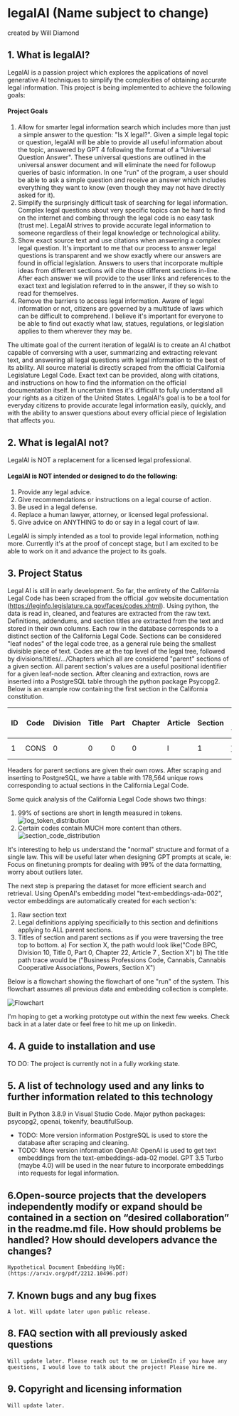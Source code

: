 # legalAI (Name subject to change)
created by Will Diamond 

## 1. What is legalAI?
LegalAI is a passion project which explores the applications of novel generative AI techniques to simplify the complexities of obtaining accurate legal information. This project is being implemented to achieve the following goals:
#### Project Goals
   1. Allow for smarter legal information search which includes more than just a simple answer to the question: "Is X legal?". Given a simple legal topic or question, legalAI will be able to provide all useful information about the topic, answered by GPT 4 following the format of a "Universal Question Answer". These universal questions are outlined in the universal answer document and will eliminate the need for followup queries of basic information. In one "run" of the program, a user should be able to ask a simple question and receive an answer which includes everything they want to know (even though they may not have directly asked for it).
   2. Simplify the surprisingly difficult task of searching for legal information. Complex legal questions about very specific topics can be hard to find on the internet and combing through the legal code is no easy task (trust me). LegalAI strives to provide accurate legal information to someone regardless of their legal knowledge or technological ability.
   3. Show exact source text and use citations when answering a complex legal question. It's important to me that our process to answer legal questions is transparent and we show exactly where our answers are found in official legislation. Answers to users that incorporate multiple ideas from different sections will cite those different sections in-line. After each answer we will provide to the user links and references to the exact text and legislation referred to in the answer, if they so wish to read for themselves.
   4. Remove the barriers to access legal information. Aware of legal information or not, citizens are governed by a multitude of laws which can be difficult to comprehend. I believe it's important for everyone to be able to find out exactly what law, statues, regulations, or legislation applies to them wherever they may be.

The ultimate goal of the current iteration of legalAI is to create an AI chatbot capable of conversing with a user, summarizing and extracting relevant text, and answering all legal questions with legal information to the best of its ability. All source material is directly scraped from the official California Legislature Legal Code. Exact text can be provided, along with citations, and instructions on how to find the information on the official documentation itself. In uncertain times it's difficult to fully understand all your rights as a citizen of the United States. LegalAI's goal is to be a tool for everyday citizens to provide accurate legal information easily, quickly, and with the ability to answer questions about every official piece of legislation that affects you.

## 2. What is legalAI not?
LegalAI is NOT a replacement for a licensed legal professional. 
#### LegalAI is NOT intended or designed to do the following:
   1. Provide any legal advice.
   2. Give recommendations or instructions on a legal course of action.
   3. Be used in a legal defense.
   4. Replace a human lawyer, attorney, or licensed legal professional.
   5. Give advice on ANYTHING to do or say in a legal court of law.
      
LegalAI is simply intended as a tool to provide legal information, nothing more. Currently it's at the proof of concept stage, but I am excited to be able to work on it and advance the project to its goals.

## 3. Project Status
   Legal AI is still in early development. So far, the entirety of the California Legal Code has been scraped from the official .gov website documentation (https://leginfo.legislature.ca.gov/faces/codes.xhtml). Using python, the data is read in, cleaned, and features are extracted from the raw text. Definitions, addendums, and section titles are extracted from the text and stored in their own columns. Each row in the database corresponds to a distinct section of the California Legal Code. Sections can be considered "leaf nodes" of the legal code tree, as a general rule being the smallest divisible piece of text. Codes are at the top level of the legal tree, followed by divisions/titles/.../Chapters which all are considered "parent" sections of a given section. All parent section's values are a useful positional identifier for a given leaf-node section. After cleaning and extraction, rows are inserted into a PostgreSQL table through the python package Psycopg2. Below is an example row containing the first section in the California constitution. <br>

| ID | Code | Division | Title | Part | Chapter | Article | Section | Raw Text Excluding Addendnum/Definitions | Addendnum - Date Added | Link |
| ---| ---- | -------- | ----- | ---- | ------- | ------- | ------- | ---------------------------------------- | ---------------------- | ---- |
|1  | CONS | 0        | 0	  | 0    | 0       |	I       |	1	   | All people are by nature free...blahblah |	(added Nov. 5, 1974..  | htt..|	

Headers for parent sections are given their own rows. After scraping and inserting to PostgreSQL, we have a table with 178,564 unique rows corresponding to actual sections in the California Legal Code.

Some quick analysis of the California Legal Code shows two things:
1. 99% of sections are short in length measured in tokens.
![log_token_distribution](https://github.com/spartypkp/legalAI/assets/59883254/f91ad92f-0ce7-4848-81c0-23c1da28f38a)
2. Certain codes contain MUCH more content than others.
![section_code_distribution](https://github.com/spartypkp/legalAI/assets/59883254/9b5029dc-d874-44ac-a859-c740a4b7d764)

It's interesting to help us understand the "normal" structure and format of a single law. This will be useful later when designing GPT prompts at scale, ie: Focus on finetuning prompts for dealing with 99% of the data formatting, worry about outliers later.


The next step is preparing the dataset for more efficient search and retrieval. Using OpenAI's embedding model "text-embeddings-ada-002", vector embeddings are automatically created for each section's:
   1. Raw section text
   2. Legal definitions applying specificially to this section and definitions applying to ALL parent sections.
   3. Titles of section and parent sections as if you were traversing the tree top to bottom.
      a) For section X, the path would look like("Code BPC, Division 10, Title 0, Part 0, Chapter 22, Article 7 , Section X")
      b) The title path trace would be ("Business Professions Code, Cannabis, Cannabis Cooperative Associations, Powers, Section X")

Below is a flowchart showing the flowchart of one "run" of the system. This flowchart assumes all previous data and embedding collection is complete.

![Flowchart](https://github.com/spartypkp/legalAI/assets/59883254/f8cd0cc9-2e69-40f4-8a6f-27fdef98d537)

I'm hoping to get a working prototype out within the next few weeks. Check back in at a later date or feel free to hit me up on linkedin.

## 4. A guide to installation and use
   TO DO: The project is currently not in a fully working state.
## 5. A list of technology used and any links to further information related to this technology
   Built in Python 3.8.9 in Visual Studio Code. Major python packages: psycopg2, openai, tokenify, beautifulSoup.
   - TODO: More version information
   PostgreSQL is used to store the database after scraping and cleaning.
   - TODO: More version information
   OpenAI: OpenAI is used to get text embeddings from the text-embeddings-ada-02 model. GPT 3.5 Turbo (maybe 4.0) will be used in the near future to incorporate embeddings into requests for legal information.

## 6.Open-source projects that the developers independently modify or expand should be contained in a section on “desired collaboration” in the readme.md file. How should problems be handled? How should developers advance the changes?
    Hypothetical Document Embedding HyDE: (https://arxiv.org/pdf/2212.10496.pdf)
## 7. Known bugs and any bug fixes
    A lot. Will update later upon public release.
## 8. FAQ section with all previously asked questions
    Will update later. Please reach out to me on LinkedIn if you have any questions, I would love to talk about the project! Please hire me.
## 9. Copyright and licensing information
    Will update later.
